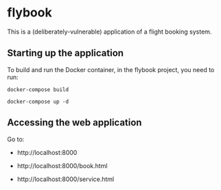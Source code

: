 # flybook

This is a (deliberately-vulnerable) application of a flight booking system. 

## Starting up the application

To build and run the Docker container, in the flybook project, you need to run:

	docker-compose build
  
	docker-compose up -d
  
## Accessing the web application

Go to:
* http://localhost:8000

* http://localhost:8000/book.html

* http://localhost:8000/service.html




